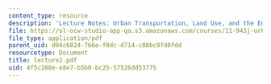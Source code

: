 ```yaml
---
content_type: resource
description: 'Lecture Notes: Urban Transportation, Land Use, and the Environment'
file: https://ol-ocw-studio-app-qa.s3.amazonaws.com/courses/11-943j-urban-transportation-land-use-and-the-environment-spring-2002/4f5c280ee8e7b5b0bc2557526dd53775_lecture2.pdf
file_type: application/pdf
parent_uid: d94c6824-766e-f0dc-d714-c88bc9fd0fdd
resourcetype: Document
title: lecture2.pdf
uid: 4f5c280e-e8e7-b5b0-bc25-57526dd53775
---
```

